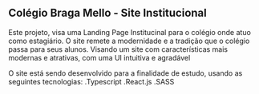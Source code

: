 ## Colégio Braga Mello - Site Institucional

Este projeto, visa uma Landing Page Institucinal para o colégio onde atuo como estagiário. O site remete a modernidade e a tradição que o colégio passa para seus alunos.
Visando um site com características mais modernas e atrativas, com uma UI intuitiva e agradável

O site está sendo desenvolvido para a finalidade de estudo, usando as seguintes tecnologias:
  .Typescript
  .React.js
  .SASS
  
